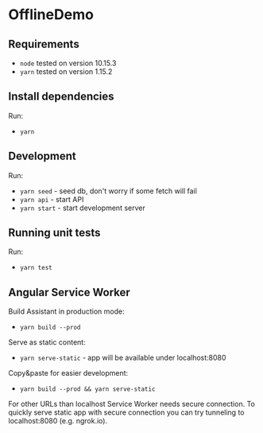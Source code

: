 # OfflineDemo

## Requirements
- `node` tested on version 10.15.3
- `yarn` tested on version 1.15.2

## Install dependencies
Run:
- `yarn`

## Development
Run:
- `yarn seed` - seed db, don't worry if some fetch will fail
- `yarn api` - start API
- `yarn start` - start development server

## Running unit tests
Run:
- `yarn test`

## Angular Service Worker
Build Assistant in production mode:
- `yarn build --prod`

Serve as static content:
- `yarn serve-static` - app will be available under localhost:8080

Copy&paste for easier development:
- `yarn build --prod && yarn serve-static`

For other URLs than localhost Service Worker needs secure connection.
To quickly serve static app with secure connection you can try tunneling to localhost:8080 (e.g. ngrok.io).
